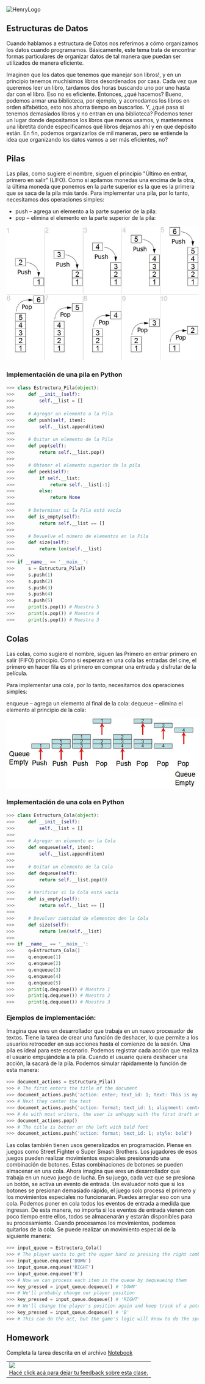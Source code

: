 ![HenryLogo](https://d31uz8lwfmyn8g.cloudfront.net/Assets/logo-henry-white-lg.png)

## Estructuras de Datos

Cuando hablamos a estructura de Datos nos referimos a cómo organizamos los datos cuando programamos. Básicamente, este tema trata de encontrar formas particulares de  organizar datos de tal manera que puedan ser utilizados de manera eficiente.

Imaginen que los datos que tenemos que manejar son libros!, y en un principio tenemos muchísimos libros desordenados por casa. Cada vez que queremos leer un libro, tardamos dos horas buscando uno por uno hasta dar con el libro. Eso no es eficiente. Entonces, ¿qué hacemos? Bueno, podemos armar una biblioteca, por ejemplo, y acomodamos los libros en orden alfabético, esto nos ahorra tiempo en buscarlos. Y, ¿qué pasa si tenemos demasiados libros y no entran en una biblioteca? Podemos tener un lugar donde depositamos los libros que menos usamos, y mantenemos una libretita donde especificamos qué libros dejamos ahí y en que depósito están.
En fin, podemos organizarlos de mil maneras, pero se entiende la idea que organizando los datos vamos a ser más eficientes, no?

## Pilas

Las pilas, como sugiere el nombre, siguen el principio "Último en entrar, primero en salir"  (LIFO). Como si apilamos monedas una encima de la otra, la última moneda que ponemos en la parte superior es la que es la primera que se saca de la pila más tarde.
Para implementar una pila, por lo tanto, necesitamos dos operaciones simples:

* push – agrega un elemento a la parte superior de la pila:
* pop – elimina el elemento en la parte superior de la pila:

![](../_src/assets/05-Estructuras_Datos_1/ejemplo_pila.jpg)

### Implementación de una pila en Python

```python
>>> class Estructura_Pila(object):
>>>     def __init__(self):
>>>         self.__list = []
>>> 
>>>     # Agregar un elemento a la Pila
>>>     def push(self, item):
>>>         self.__list.append(item)
>>> 
>>>     # Quitar un elemento de la Pila
>>>     def pop(self):
>>>         return self.__list.pop()
>>> 
>>>     # Obtener el elemento superior de la pila
>>>     def peek(self):
>>>         if self.__list:
>>>             return self.__list[-1]
>>>         else:
>>>             return None
>>> 
>>>     # Determinar si la Pila está vacía
>>>     def is_empty(self):
>>>         return self.__list == []
>>> 
>>>     # Devuelve el número de elementos en la Pila
>>>     def size(self):
>>>         return len(self.__list)
>>> 
>>> if __name__ == '__main__':
>>>     s = Estructura_Pila()
>>>     s.push(1)
>>>     s.push(2)
>>>     s.push(3)
>>>     s.push(4)
>>>     s.push(5)
>>>     print(s.pop()) # Muestra 5
>>>     print(s.pop()) # Muestra 4
>>>     print(s.pop()) # Muestra 3
```

## Colas

Las colas, como sugiere el nombre, siguen las Primero en entrar primero en salir (FIFO) principio. Como si esperara en una cola las entradas del cine, el primero en hacer fila es el primero en comprar una entrada y disfrutar de la película.

Para implementar una cola, por lo tanto, necesitamos dos operaciones simples:

enqueue – agrega un elemento al final de la cola:
dequeue – elimina el elemento al principio de la cola:

![](../_src/assets/05-Estructuras_Datos_1/ejemplo_cola.jpg)

### Implementación de una cola en Python

```python
>>> class Estructura_Cola(object):
>>>     def __init__(self):
>>>         self.__list = []
>>> 
>>>     # Agregar un elemento en la Cola
>>>     def enqueue(self, item):
>>>         self.__list.append(item)
>>> 
>>>     # Quitar un elemento de la Cola
>>>     def dequeue(self):
>>>         return self.__list.pop(0)
>>> 
>>>     # Verificar si la Cola está vacía
>>>     def is_empty(self):
>>>         return self.__list == []
>>> 
>>>     # Devolver cantidad de elementos den la Cola
>>>     def size(self):
>>>         return len(self.__list)
>>> 
>>> if __name__ == '__main__':
>>>     q=Estructura_Cola()
>>>     q.enqueue(1)
>>>     q.enqueue(2)
>>>     q.enqueue(3)
>>>     q.enqueue(4)
>>>     q.enqueue(5)
>>>     print(q.dequeue()) # Muestra 1
>>>     print(q.dequeue()) # Muestra 2
>>>     print(q.dequeue()) # Muestra 3
```

### Ejemplos de implementación:

Imagina que eres un desarrollador que trabaja en un nuevo procesador de textos. Tiene la tarea de crear una función de deshacer, lo que permite a los usuarios retroceder en sus acciones hasta el comienzo de la sesión.
Una pila es ideal para este escenario. Podemos registrar cada acción que realiza el usuario empujándola a la pila. Cuando el usuario quiera deshacer una acción, la sacará de la pila. Podemos simular rápidamente la función de esta manera:

```python
>>> document_actions = Estructura_Pila()
>>> # The first enters the title of the document
>>> document_actions.push('action: enter; text_id: 1; text: This is my favourite document')
>>> # Next they center the text
>>> document_actions.push('action: format; text_id: 1; alignment: center')
>>> # As with most writers, the user is unhappy with the first draft and undoes the center alignment
>>> document_actions.pop()
>>> # The title is better on the left with bold font
>>> document_actions.push('action: format; text_id: 1; style: bold')
```

Las colas también tienen usos generalizados en programación. Piense en juegos como Street Fighter o Super Smash Brothers. Los jugadores de esos juegos pueden realizar movimientos especiales presionando una combinación de botones. Estas combinaciones de botones se pueden almacenar en una cola.
Ahora imagina que eres un desarrollador que trabaja en un nuevo juego de lucha. En su juego, cada vez que se presiona un botón, se activa un evento de entrada. Un evaluador notó que si los botones se presionan demasiado rápido, el juego solo procesa el primero y los movimientos especiales no funcionarán.
Puedes arreglar eso con una cola. Podemos poner en cola todos los eventos de entrada a medida que ingresan. De esta manera, no importa si los eventos de entrada vienen con poco tiempo entre ellos, todos se almacenarán y estarán disponibles para su procesamiento. Cuando procesamos los movimientos, podemos quitarlos de la cola. Se puede realizar un movimiento especial de la siguiente manera:

```python
>>> input_queue = Estructura_Cola()
>>> # The player wants to get the upper hand so pressing the right combination of buttons quickly
>>> input_queue.enqueue('DOWN')
>>> input_queue.enqueue('RIGHT')
>>> input_queue.enqueue('B')
>>> # Now we can process each item in the queue by dequeueing them
>>> key_pressed = input_queue.dequeue() # 'DOWN'
>>> # We'll probably change our player position
>>> key_pressed = input_queue.dequeue() # 'RIGHT'
>>> # We'll change the player's position again and keep track of a potential special move to perform
>>> key_pressed = input_queue.dequeue() # 'B'
>>> # This can do the act, but the game's logic will know to do the special move
```

## Homework

Completa la tarea descrita en el archivo [Notebook](https://github.com/soyHenry/DS-M1/blob/a948bc4b078f6ba12a0b484ad0d99ce8e0c364ef/Clase%2005/Homework_05.ipynb)

<table class="hide" width="100%" style='table-layout:fixed;'>
  <tr>
    <td>
      <a href="https://airtable.com/shrSzEYT4idEFGB8d?prefill_clase=00-PrimerosPasos">
        <img src="https://static.thenounproject.com/png/204643-200.png" width="100"/>
        <br>
        Hacé click acá para dejar tu feedback sobre esta clase.
      </a>
    </td>
  </tr>
</table>
